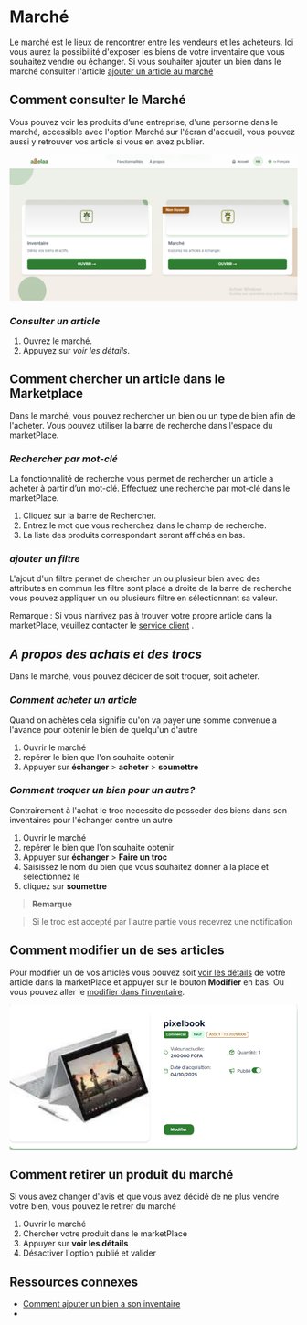 # Marché

Le marché est le lieux de rencontrer entre les vendeurs et les achéteurs. Ici vous aurez la possibilité d'exposer les biens de votre inventaire que vous souhaitez vendre ou échanger. Si vous souhaiter ajouter un bien dans le marché consulter l'article [ajouter un article au marché](inventaire.fr/#comment-mettre-un-bien-en-vente)

## **Comment consulter le Marché**

Vous pouvez voir les produits d’une entreprise, d'une personne dans le marché, accessible avec l'option Marché sur l'écran d'accueil, vous pouvez aussi y retrouver vos article si vous en avez publier.

![Alt text](../assets/img/accueil.png " Page d'acceuil")

### ***Consulter un article***

1. Ouvrez le marché.
2. Appuyez sur *voir les détails*.

## **Comment chercher un article dans le Marketplace**

Dans le marché, vous pouvez rechercher un bien ou un type de bien afin de l'acheter. Vous pouvez utiliser la barre de recherche dans l'espace du marketPlace.

### *Rechercher par mot-clé*

La fonctionnalité de recherche vous permet de rechercher un article a acheter à partir d’un mot-clé. Effectuez une recherche par mot-clé dans le marketPlace.

1. Cliquez sur la barre de Rechercher.
2. Entrez le mot que vous recherchez dans le champ de recherche.
3. La liste des produits correspondant seront affichés en bas.

### *ajouter un filtre*

L'ajout d'un filtre permet de chercher un ou plusieur bien avec des attributes en commun les filtre sont placé a droite de la barre de recherche vous pouvez appliquer un ou plusieurs filtre en sélectionnant sa valeur.

Remarque : Si vous n’arrivez pas à trouver votre propre article dans la marketPlace, veuillez contacter le [service client](https://wa.me/+237698778055) .

## *A propos des achats et des trocs*

Dans le marché, vous pouvez décider de soit troquer, soit acheter. 

### ***Comment acheter un article***

Quand on achètes cela signifie qu'on va payer une somme convenue a l'avance pour obtenir le bien de quelqu'un d'autre

1. Ouvrir le marché
2. repérer le bien que l'on souhaite obtenir
3. Appuyer sur **échanger** > **acheter** > **soumettre**

### ***Comment troquer un bien pour un autre?***

Contrairement à l'achat le troc necessite de posseder des biens dans son inventaires pour l'échanger contre un autre

1. Ouvrir le marché
2. repérer le bien que l'on souhaite obtenir
3. Appuyer sur **échanger** > **Faire un troc**
4. Saisissez le nom du bien que vous souhaitez donner à la place et selectionnez le
5. cliquez sur **soumettre** 

> **Remarque**

> Si le troc est accepté par l'autre partie vous recevrez une notification

## **Comment modifier un de ses articles**

Pour modifier un de vos articles vous pouvez soit [voir les détails](#consulter-un-article) de votre article dans la marketPlace et appuyer sur le bouton **Modifier** en bas. Ou vous pouvez aller le [modifier dans l'inventaire](inventaire.fr/#comment-modifier-les-informations-sur-une-article).

![Alt text](../assets/img/item_details.png " detail de l'article ")


## **Comment retirer un produit du marché**

Si vous avez changer d'avis et que vous avez décidé de ne plus vendre votre bien, vous pouvez le retirer du marché

1. Ouvrir le marché
2. Chercher votre produit dans le marketPlace
3. Appuyer sur **voir les détails** 
4. Désactiver l'option publié et valider

## **Ressources connexes**

- [Comment ajouter un bien a son inventaire](inventaire.fr.md)
- [](dashboard.fr.md)